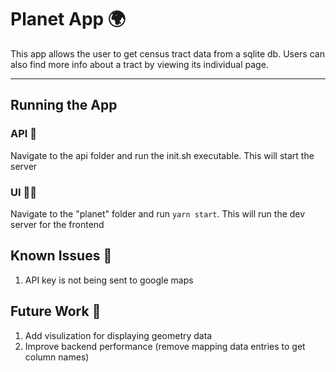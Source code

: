 # Planet App 🌍

This app allows the user to get census tract data from a sqlite db. Users can also find more info about a tract by viewing its individual page.

<hr/>

## Running the App

### API 🔧

Navigate to the api folder and run the init.sh executable. This will start the server

### UI 💅🏿

Navigate to the "planet" folder and run `yarn start`. This will run the dev server for the frontend

## Known Issues 🔔

1. API key is not being sent to google maps

## Future Work 🚀

1. Add visulization for displaying geometry data
2. Improve backend performance (remove mapping data entries to get column names)

